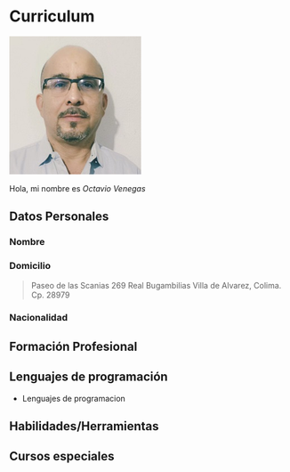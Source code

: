 # Curriculum

![](https://raw.githubusercontent.com/octavene/HerramientasDigitales/master/FotoOctavio.jpg)


Hola, mi nombre es _Octavio Venegas_   


## Datos Personales

### Nombre

### Domicilio

>  Paseo de las Scanias 269
>  Real Bugambilias
>  Villa de Alvarez, Colima.
>  Cp. 28979


### Nacionalidad

## Formación Profesional


## Lenguajes de programación

- Lenguajes de programacion

## Habilidades/Herramientas

## Cursos especiales




